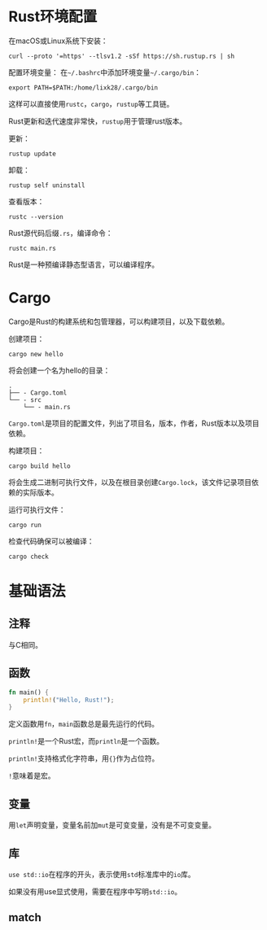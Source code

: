 
# Rust环境配置

在macOS或Linux系统下安装：
```
curl --proto '=https' --tlsv1.2 -sSf https://sh.rustup.rs | sh
```

配置环境变量：
在`~/.bashrc`中添加环境变量`~/.cargo/bin`：
```
export PATH=$PATH:/home/lixk28/.cargo/bin
```
这样可以直接使用`rustc`，`cargo`，`rustup`等工具链。

Rust更新和迭代速度非常快，`rustup`用于管理rust版本。

更新：
```
rustup update
```

卸载：
```
rustup self uninstall
```

查看版本：
```
rustc --version
```

Rust源代码后缀`.rs`，编译命令：
```
rustc main.rs
```
Rust是一种预编译静态型语言，可以编译程序。


# Cargo

Cargo是Rust的构建系统和包管理器，可以构建项目，以及下载依赖。

创建项目：
```
cargo new hello
```
将会创建一个名为hello的目录：
```
.
├── - Cargo.toml
└── - src
    └── - main.rs
```

`Cargo.toml`是项目的配置文件，列出了项目名，版本，作者，Rust版本以及项目依赖。

构建项目：
```
cargo build hello
```
将会生成二进制可执行文件，以及在根目录创建`Cargo.lock`，该文件记录项目依赖的实际版本。

运行可执行文件：
```
cargo run
```

检查代码确保可以被编译：
```
cargo check
```


# 基础语法

## 注释

与C相同。

## 函数

```rust
fn main() {
    println!("Hello, Rust!");
}
```

定义函数用`fn`，`main`函数总是最先运行的代码。

`println!`是一个Rust宏，而`println`是一个函数。

`println!`支持格式化字符串，用`{}`作为占位符。

`!`意味着是宏。


## 变量

用`let`声明变量，变量名前加`mut`是可变变量，没有是不可变变量。


## 库

`use std::io`在程序的开头，表示使用`std`标准库中的`io`库。

如果没有用use显式使用，需要在程序中写明`std::io`。

## match









